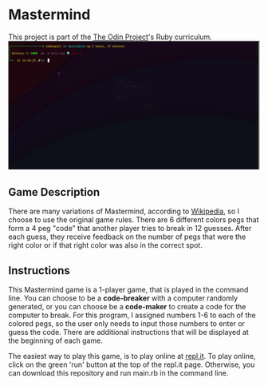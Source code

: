 
# Mastermind
This project is part of the [The Odin Project](https://www.theodinproject.com/paths/full-stack-ruby-on-rails/courses/ruby-programming/lessons/mastermind)'s Ruby curriculum.
![Example](./assets/example.gif)
</br>
## Game Description
There are many variations of Mastermind, according to [Wikipedia](https://en.wikipedia.org/wiki/Mastermind_(board_game)), so I choose to use the original game rules. There are 6 different colors pegs that form a 4 peg "code" that another player tries to break in 12 guesses. After each guess, they receive feedback on the number of pegs that were the right color or if that right color was also in the correct spot. 

## Instructions
This Mastermind game is a 1-player game, that is played in the command line. You can choose to be a **code-breaker** with a computer randomly generated, or you can choose be a **code-maker** to create a code for the computer to break. For this program, I assigned numbers 1-6 to each of the colored pegs, so the user only needs to input those numbers to enter or guess the code. There are additional instructions that will be displayed at the beginning of each game.

The easiest way to play this game, is to play online at [repl.it](https://replit.com/@TheGeek2/mastermind). To play online, click on the green 'run' button at the top of the repl.it page. Otherwise, you can download this repository and run main.rb in the command line. 

